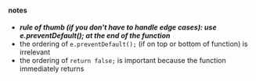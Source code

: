 #### notes
- ***rule of thumb (if you don't have to handle edge cases): use e.preventDefault(); at the end of the function***
- the ordering of ```e.preventDefault();``` (if on top or bottom of function) is irrelevant
- the ordering of ```return false;``` is important because the function immediately returns
